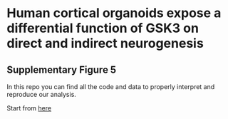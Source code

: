 # Human cortical organoids expose a differential function of GSK3 on direct and indirect neurogenesis

## Supplementary Figure 5

In this repo you can find all the code and data to properly interpret and reproduce our analysis.

Start from [here](Overlap.html)